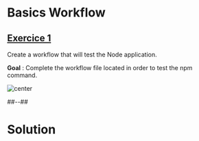 <!-- .slide: class="exercice" -->

# Basics Workflow
## [Exercice 1](https://github.com/sfeir-open-source/sfeir-school-github-actions/blob/feat/advenced-feature/steps/01-GA-Basics/README.md)

Create a workflow that will test the Node application.

**Goal** : Complete the workflow file located in order to test the npm command.

![center](https://media.giphy.com/media/BpGWitbFZflfSUYuZ9/giphy.gif)

##--##
<!-- .slide: class="transition blue"-->

# Solution
